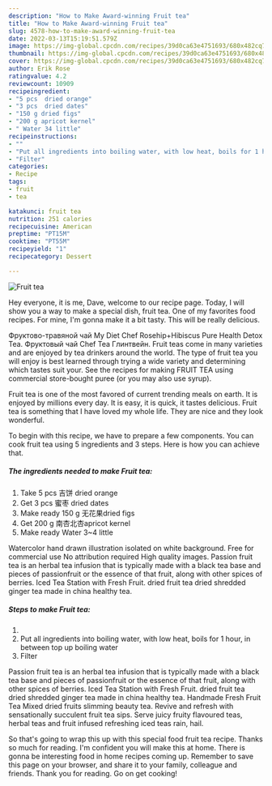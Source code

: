 ```yaml
---
description: "How to Make Award-winning Fruit tea"
title: "How to Make Award-winning Fruit tea"
slug: 4578-how-to-make-award-winning-fruit-tea
date: 2022-03-13T15:19:51.579Z
image: https://img-global.cpcdn.com/recipes/39d0ca63e4751693/680x482cq70/fruit-tea-recipe-main-photo.jpg
thumbnail: https://img-global.cpcdn.com/recipes/39d0ca63e4751693/680x482cq70/fruit-tea-recipe-main-photo.jpg
cover: https://img-global.cpcdn.com/recipes/39d0ca63e4751693/680x482cq70/fruit-tea-recipe-main-photo.jpg
author: Erik Rose
ratingvalue: 4.2
reviewcount: 10909
recipeingredient:
- "5 pcs  dried orange"
- "3 pcs  dried dates"
- "150 g dried figs"
- "200 g apricot kernel"
- " Water 34 little"
recipeinstructions:
- ""
- "Put all ingredients into boiling water, with low heat, boils for 1 hour, in between top up boiling water"
- "Filter"
categories:
- Recipe
tags:
- fruit
- tea

katakunci: fruit tea 
nutrition: 251 calories
recipecuisine: American
preptime: "PT15M"
cooktime: "PT55M"
recipeyield: "1"
recipecategory: Dessert

---
```



![Fruit tea](https://img-global.cpcdn.com/recipes/39d0ca63e4751693/680x482cq70/fruit-tea-recipe-main-photo.jpg)

Hey everyone, it is me, Dave, welcome to our recipe page. Today, I will show you a way to make a special dish, fruit tea. One of my favorites food recipes. For mine, I'm gonna make it a bit tasty. This will be really delicious.

Фруктово-травяной чай My Diet Chef Rosehip+Hibiscus Pure Health Detox Tea. Фруктовый чай Chef Tea Глинтвейн. Fruit teas come in many varieties and are enjoyed by tea drinkers around the world. The type of fruit tea you will enjoy is best learned through trying a wide variety and determining which tastes suit your. See the recipes for making FRUIT TEA using commercial store-bought puree (or you may also use syrup).

Fruit tea is one of the most favored of current trending meals on earth. It is enjoyed by millions every day. It is easy, it is quick, it tastes delicious. Fruit tea is something that I have loved my whole life. They are nice and they look wonderful.


To begin with this recipe, we have to prepare a few components. You can cook fruit tea using 5 ingredients and 3 steps. Here is how you can achieve that.

<!--inarticleads1-->

##### The ingredients needed to make Fruit tea:

1. Take 5 pcs 吉饼 dried orange
1. Get 3 pcs 蜜枣 dried dates
1. Make ready 150 g 无花果dried figs
1. Get 200 g 南杏北杏apricot kernel
1. Make ready  Water 3~4 little


Watercolor hand drawn illustration isolated on white background. Free for commercial use No attribution required High quality images. Passion fruit tea is an herbal tea infusion that is typically made with a black tea base and pieces of passionfruit or the essence of that fruit, along with other spices of berries. Iced Tea Station with Fresh Fruit. dried fruit tea dried shredded ginger tea made in china healthy tea. 

<!--inarticleads2-->

##### Steps to make Fruit tea:

1. 
1. Put all ingredients into boiling water, with low heat, boils for 1 hour, in between top up boiling water
1. Filter


Passion fruit tea is an herbal tea infusion that is typically made with a black tea base and pieces of passionfruit or the essence of that fruit, along with other spices of berries. Iced Tea Station with Fresh Fruit. dried fruit tea dried shredded ginger tea made in china healthy tea. Handmade Fresh Fruit Tea Mixed dried fruits slimming beauty tea. Revive and refresh with sensationally succulent fruit tea sips. Serve juicy fruity flavoured teas, herbal teas and fruit infused refreshing iced teas rain, hail. 

So that's going to wrap this up with this special food fruit tea recipe. Thanks so much for reading. I'm confident you will make this at home. There is gonna be interesting food in home recipes coming up. Remember to save this page on your browser, and share it to your family, colleague and friends. Thank you for reading. Go on get cooking!
